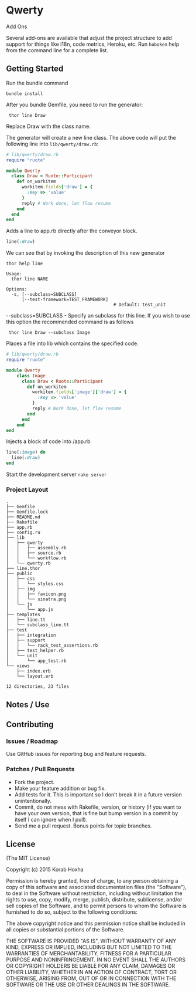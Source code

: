 # Qwerty

Add Ons

Several add-ons are available that adjust the project structure to add support for things like i18n, code metrics, Heroku, etc. Run ```hoboken``` help from the command line for a complete list.

## Getting Started

Run the bundle command

```bundle install```

After you bundle Gemfile, you need to run the generator:

``` thor line Draw```

Replace Draw with the class name. 

The generator will create a new line class. The above code will put the following line into ```lib/qwerty/draw.rb```:

```ruby
# lib/qwerty/draw.rb
require "ruote"

module Qwerty
  class Draw < Ruote::Participant
    def on_workitem
      workitem.fields['draw'] = {
        :key => 'value'
      }
      reply # Work done, let flow resume
    end
  end
end
```

Adds a line to app.rb directly after the conveyor block.
```ruby
line(:draw)
```

We can see that by invoking the description of this new generator
``` 
thor help line 
```

```
Usage:
  thor line NAME

Options:
  -s, [--subclass=SUBCLASS]
      [--test-framework=TEST_FRAMEWORK]
                                         # Default: test_unit
```

--subclass=SUBCLASS - Specify an subclass for this line. If you wish to use this option the recommended command is as follows

``` thor line Draw --subclass Image```

Places a file into lib which contains the specified code.

```ruby
# lib/qwerty/draw.rb
require "ruote"

module Qwerty
	class Image
	  class Draw < Ruote::Participant
	    def on_workitem
	      workitem.fields['image']['draw'] = {
	        :key => 'value'
	      }
	      reply # Work done, let flow resume
	    end
	  end
	end
end
```
Injects a block of code into /app.rb
```ruby
line(:image) do
  line(:draw)
end
```

Start the development server
```rake server``` 

### Project Layout
```
.
├── Gemfile
├── Gemfile.lock
├── README.md
├── Rakefile
├── app.rb
├── config.ru
├── lib
│   ├── qwerty
│   │   ├── assembly.rb
│   │   ├── source.rb
│   │   └── workflow.rb
│   └── qwerty.rb
├── line.thor
├── public
│   ├── css
│   │   └── styles.css
│   ├── img
│   │   ├── favicon.png
│   │   └── sinatra.png
│   └── js
│       └── app.js
├── templates
│   ├── line.tt
│   └── subclass_line.tt
├── test
│   ├── integration
│   ├── support
│   │   └── rack_test_assertions.rb
│   ├── test_helper.rb
│   └── unit
│       └── app_test.rb
└── views
    ├── index.erb
    └── layout.erb

12 directories, 23 files
```
## Notes / Use

## Contributing

### Issues / Roadmap

Use GitHub issues for reporting bug and feature requests.

### Patches / Pull Requests
* Fork the project.
* Make your feature addition or bug fix.
* Add tests for it. This is important so I don’t break it in a future version
  unintentionally.
* Commit, do not mess with Rakefile, version, or history (if you want to have
  your own version, that is fine but bump version in a commit by itself I can
  ignore when I pull).
* Send me a pull request. Bonus points for topic branches.

## License
(The MIT License)

Copyright (c) 2015 Korab Hoxha

Permission is hereby granted, free of charge, to any person obtaining a copy
of this software and associated documentation files (the "Software"), to deal
in the Software without restriction, including without limitation the rights
to use, copy, modify, merge, publish, distribute, sublicense, and/or sell
copies of the Software, and to permit persons to whom the Software is
furnished to do so, subject to the following conditions:

The above copyright notice and this permission notice shall be included in
all copies or substantial portions of the Software.

THE SOFTWARE IS PROVIDED "AS IS", WITHOUT WARRANTY OF ANY KIND, EXPRESS OR
IMPLIED, INCLUDING BUT NOT LIMITED TO THE WARRANTIES OF MERCHANTABILITY,
FITNESS FOR A PARTICULAR PURPOSE AND NONINFRINGEMENT. IN NO EVENT SHALL THE
AUTHORS OR COPYRIGHT HOLDERS BE LIABLE FOR ANY CLAIM, DAMAGES OR OTHER
LIABILITY, WHETHER IN AN ACTION OF CONTRACT, TORT OR OTHERWISE, ARISING FROM,
OUT OF OR IN CONNECTION WITH THE SOFTWARE OR THE USE OR OTHER DEALINGS IN THE
SOFTWARE.
